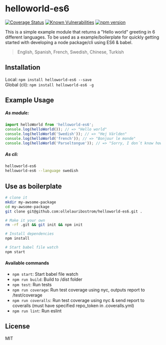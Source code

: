 # helloworld-es6 
[![Coverage Status](https://coveralls.io/repos/github/ollelauribostrom/helloworld-es6/badge.svg?branch=master)](https://coveralls.io/github/ollelauribostrom/helloworld-es6?branch=master)
[![Known Vulnerabilities](https://snyk.io/test/github/ollelauribostrom/helloworld-es6/badge.svg)](https://snyk.io/test/github/ollelauribostrom/helloworld-es6) [![npm version](https://badge.fury.io/js/helloworld-es6.svg)](https://www.npmjs.com/package/helloworld-es6)

This is a simple example module that returns a "Hello world" greeting in 6 different
languages. To be used as a example/boilerplate for quickly getting started with developing
a node package/cli using ES6 & babel.

> English, Spanish, French, Swedish, Chinese, Turkish

Installation
-------
Local: `npm install helloworld-es6 --save`   
Global (cli): `npm install helloworld-es6 -g` 


Example Usage
-----

##### As module:
```js
import helloWorld from 'helloworld-es6';
console.log(helloWorld()); // => "Hello world"
console.log(helloWorld('Swedish')); // => "Hej Världen"
console.log(helloWorld('french')); // => "Bonjour le monde"
console.log(helloWorld('Parseltongue')); // => "Sorry, I don´t know how to say "Hello World" in Parseltongue yet." 

```

##### As cli:
```sh
helloworld-es6
helloworld-es6 --language swedish
```


Use as boilerplate
------------------------------------------

```sh
# clone it
mkdir my-awsome-package
cd my-awsome-package
git clone git@github.com:ollelauribostrom/helloworld-es6.git .

# Make it your own
rm -rf .git && git init && npm init

# Install dependencies
npm install

# Start babel file watch
npm start
```


#### Available commands
- `npm start`: Start babel file watch
- `npm run build`: Build to /dist folder
- `npm test`: Run tests
- `npm run coverage`: Run test coverage using nyc, outputs report to /test/coverage
- `npm run coveralls`: Run test coverage using nyc & send report to coveralls (must have specified repo_token in .coveralls.yml)
- `npm run lint`: Run eslint


License
-------
MIT
